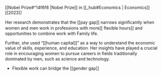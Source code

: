 [[Nobel Prize#^14f6f8 |Nobel Prize]] in [[_hub#Economics | Economics]] [[2023]]

Her research demonstrates that the [[pay gap]] narrows signiﬁcantly when women and men work in professions with more[[ ﬂexible hours]] and opportunities to combine work with Family life. 

Further, she used “[[human capital]]” as a way to understand the economic value of skills, experience, and education. Her insights have played a crucial role in encouraging women to pursue careers in ﬁelds traditionally dominated by men, such as science and technology.

- Flexible work can bridge the [[gender gap]]
